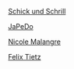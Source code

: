 [Schick und Schrill](https://feltie1711.github.io/schickundschrill/index.html)

[JaPeDo](https://feltie1711.github.io/japedo/index.html)

[Nicole Malangre](https://feltie1711.github.io/nicole-malangre.de/index.html)

[Felix Tietz](https://feltie1711.github.io/felix-tietz.de/index.html)
